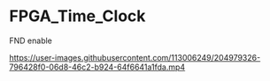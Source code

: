 # FPGA_Time_Clock

FND enable


https://user-images.githubusercontent.com/113006249/204979326-796428f0-06d8-46c2-b924-64f6641a1fda.mp4



